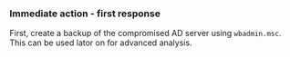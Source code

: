 
### Immediate action - first response
First, create a backup of the compromised AD server using `wbadmin.msc`. This can be used lator on for advanced analysis.